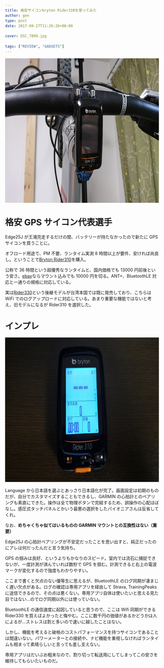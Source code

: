 ```yaml
---
title: 格安サイコンbryton Rider310を使ってみた
author: gen
type: post
date: 2017-09-27T11:26:26+00:00

cover: DSC_7899.jpg

tags: ["REVIEW", "GADGETS"]
---
```


<img class="wp-image-745 size-large alignnone" src="./DSC_7899.jpg" alt="" width="840" height="473" />

# 格安 GPS サイコン代表選手

Edge25J が王滝完走するだけの間、バッテリーが持たなかったので新たに GPS サイコンを買うことに。

オフロード用途で、PM 不要、ランタイム実測 8 時間以上が要件、安ければ尚良し。ということで[Bryton Rider310][1]を購入。

公称で 36 時間という超優秀なランタイムと、国内価格でも 13000 円前後という安さ。[ebay][2]ならマウント込みでも 10000 円を切る。ANT+、BluetoothLE 対応と一通りの規格に対応している。

実は[Rider330][3]という後継モデルが台湾本国では既に発売しており、こちらは WiFi でのログアップロードに対応している。あまり重要な機能ではないと考え、旧モデルになるが Rider310 を選択した。

# インプレ

<img class="aligncenter size-large wp-image-753" src="./P_20170927_201256.jpg" alt="" width="840" height="473" />

Language から日本語を選ぶとあっさり日本語化が完了。画面設定は初期のものだが、自分でカスタマイズすることもできるし、GARMIN の心拍計とのペアリングも素直にできた。操作は全て物理ボタンで完結するため、誤操作の心配ほぼなし。感圧式タッチパネルとかいう最悪の選択をしたパイオニアさんは反省してくれ。

なお、**めちゃくちゃ似てはいるものの GARMIN マウントとの互換性はない（重要）**

Edge25J の心拍計ペアリングが不安定だったことを思い出すと、純正だったのにアレは何だったんだと言う気持ち。

GPS の掴みは良好、というよりもかなりのスピード。室内では流石に捕捉できないが、一度計測が済んでいれば数秒で GPS を掴む。計測できると右上の電波マークが変化するので強度もわかりやすい。

ここまで書くと欠点のない優等生に思えるが、BluetoothLE のログ同期が凄まじく遅い欠点がある。ログの確認は専用アプリを経由して Strava, TrainingPeaks に送信できるので、その点は悪くない。専用アプリ自体は使いたいと思える見た目ではない…のでログ同期以外には使っていない。

BluetoothLE の通信速度に起因していると思うので、ここは Wifi 同期ができる Rider330 を買えばよかったと悔やむ。ここに数千円の価値があるかどうかは人によるが…ストレスは割と多いので速いに越したことはない。

しかし、機能を考えると破格のコストパフォーマンスを持つサイコンであることは間違いない。パワーメーターとの接続や、ナビ機能を重視しなければランタイムも相まって素晴らしいと言っても差し支えない。

専用アプリはだいぶお粗末なので、割り切って転送用にしてしまってこの安さを維持してもらいたいものだ。

<linkBox isAmazonLink url="http://www.amazon.co.jp/exec/obidos/ASIN/B074KXFHDW/gensobunya-22/ref=nosim/" />

[1]: http://amzn.to/2xAqcrr
[2]: https://rover.ebay.com/rover/1/711-53200-19255-0/1?icep_id=114&ipn=icep&toolid=20004&campid=5338191852&mpre=http%3A%2F%2Fwww.ebay.com%2Fitm%2FBryton-Rider-310E-GPS-Bike-Bicycle-Cycling-Computer-Extension-Mount-%2F172011670052%3Fepid%3D1249387116%26hash%3Ditem280cb1ca24%3Ag%3AfjkAAOSwTM5Yw6oj
[3]: https://rover.ebay.com/rover/1/711-53200-19255-0/1?icep_id=114&ipn=icep&toolid=20004&campid=5338191852&mpre=http%3A%2F%2Fwww.ebay.com%2Fitm%2FBryton-Rider-330E-GPS-Cycling-Computer-%2F192113222737%3Fepid%3D1888854696%26hash%3Ditem2cbad72451%3Ag%3AUIEAAOSwEzxYWBXn
